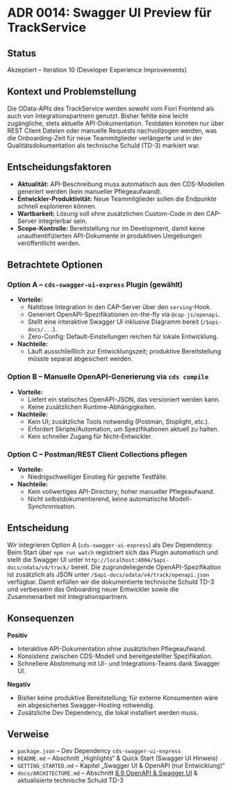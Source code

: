 # ADR 0014: Swagger UI Preview für TrackService

## Status

Akzeptiert – Iteration 10 (Developer Experience Improvements)

## Kontext und Problemstellung

Die OData-APIs des TrackService werden sowohl vom Fiori Frontend als auch von Integrationspartnern genutzt. Bisher fehlte eine leicht zugängliche, stets aktuelle API-Dokumentation. Testdaten konnten nur über REST Client Dateien oder manuelle Requests nachvollzogen werden, was die Onboarding-Zeit für neue Teammitglieder verlängerte und in der Qualitätsdokumentation als technische Schuld (TD-3) markiert war.

## Entscheidungsfaktoren

- **Aktualität:** API-Beschreibung muss automatisch aus den CDS-Modellen generiert werden (kein manueller Pflegeaufwand).
- **Entwickler-Produktivität:** Neue Teammitglieder sollen die Endpunkte schnell explorieren können.
- **Wartbarkeit:** Lösung soll ohne zusätzlichen Custom-Code in den CAP-Server integrierbar sein.
- **Scope-Kontrolle:** Bereitstellung nur im Development, damit keine unauthentifizierten API-Dokumente in produktiven Umgebungen veröffentlicht werden.

## Betrachtete Optionen

### Option A – `cds-swagger-ui-express` Plugin **(gewählt)**

- **Vorteile:**
  - Nahtlose Integration in den CAP-Server über den `serving`-Hook.
  - Generiert OpenAPI-Spezifikationen on-the-fly via `@cap-js/openapi`.
  - Stellt eine interaktive Swagger UI inklusive Diagramm bereit (`/$api-docs/...`).
  - Zero-Config: Default-Einstellungen reichen für lokale Entwicklung.
- **Nachteile:**
  - Läuft ausschließlich zur Entwicklungszeit; produktive Bereitstellung müsste separat abgesichert werden.

### Option B – Manuelle OpenAPI-Generierung via `cds compile`

- **Vorteile:**
  - Liefert ein statisches OpenAPI-JSON, das versioniert werden kann.
  - Keine zusätzlichen Runtime-Abhängigkeiten.
- **Nachteile:**
  - Kein UI; zusätzliche Tools notwendig (Postman, Stoplight, etc.).
  - Erfordert Skripte/Automation, um Spezifikationen aktuell zu halten.
  - Kein schneller Zugang für Nicht-Entwickler.

### Option C – Postman/REST Client Collections pflegen

- **Vorteile:**
  - Niedrigschwelliger Einstieg für gezielte Testfälle.
- **Nachteile:**
  - Kein vollwertiges API-Directory; hoher manueller Pflegeaufwand.
  - Nicht selbstdokumentierend, keine automatische Modell-Synchronisation.

## Entscheidung

Wir integrieren Option A (`cds-swagger-ui-express`) als Dev Dependency. Beim Start über `npm run watch` registriert sich das Plugin automatisch und stellt die Swagger UI unter `http://localhost:4004/$api-docs/odata/v4/track/` bereit. Die zugrundeliegende OpenAPI-Spezifikation ist zusätzlich als JSON unter `/$api-docs/odata/v4/track/openapi.json` verfügbar. Damit erfüllen wir die dokumentierte technische Schuld TD-3 und verbessern das Onboarding neuer Entwickler sowie die Zusammenarbeit mit Integrationspartnern.

## Konsequenzen

**Positiv**

- Interaktive API-Dokumentation ohne zusätzlichen Pflegeaufwand.
- Konsistenz zwischen CDS-Modell und bereitgestellter Spezifikation.
- Schnellere Abstimmung mit UI- und Integrations-Teams dank Swagger UI.

**Negativ**

- Bisher keine produktive Bereitstellung; für externe Konsumenten wäre ein abgesichertes Swagger-Hosting notwendig.
- Zusätzliche Dev Dependency, die lokal installiert werden muss.

## Verweise

- `package.json` – Dev Dependency `cds-swagger-ui-express`
- `README.md` – Abschnitt „Highlights“ & Quick Start (Swagger UI Hinweis)
- `GETTING_STARTED.md` – Kapitel „Swagger UI & OpenAPI (nur Entwicklung)“
- `docs/ARCHITECTURE.md` – Abschnitt [8.9 OpenAPI & Swagger UI](../ARCHITECTURE.md#89-openapi--swagger-ui) & aktualisierte technische Schuld TD-3
